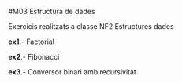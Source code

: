 #M03 Estructura de dades

   Exercicis realitzats a classe NF2 Estructures dades
   
   **ex1**.- Factorial
   
   **ex2**.- Fibonacci
   
   **ex3**.- Conversor binari amb recursivitat
